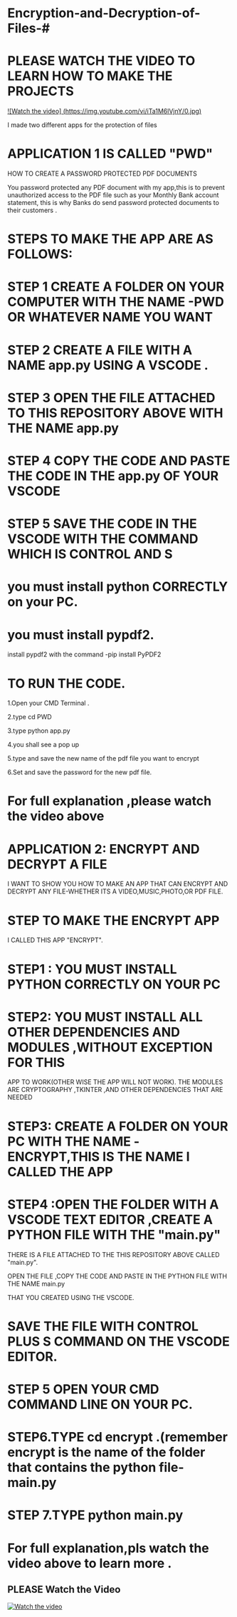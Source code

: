 # Encryption-and-Decryption-of-Files-#

# PLEASE WATCH THE VIDEO TO LEARN HOW TO MAKE THE PROJECTS 

[![Watch the video] (https://img.youtube.com/vi/iTa1M6lVjnY/0.jpg)](https://www.youtube.com/watch?v=iTa1M6lVjnY)



I made two different apps for the protection of files
# APPLICATION 1 IS CALLED "PWD" 
HOW TO CREATE A PASSWORD PROTECTED PDF DOCUMENTS

You password protected any PDF document with my app,this is to prevent unauthorized access to the 
PDF file such as your Monthly Bank account statement, 
this is why Banks do send password protected documents to their customers .

# STEPS TO MAKE THE APP ARE AS FOLLOWS:

# STEP 1 CREATE A FOLDER ON YOUR COMPUTER WITH THE NAME -PWD OR WHATEVER NAME YOU WANT

# STEP 2 CREATE A FILE WITH A NAME app.py USING A VSCODE .

# STEP 3 OPEN THE FILE ATTACHED TO THIS REPOSITORY ABOVE WITH THE NAME app.py 

# STEP 4 COPY THE CODE   AND PASTE THE CODE IN THE app.py OF YOUR VSCODE 

# STEP 5 SAVE THE CODE IN THE VSCODE WITH THE COMMAND WHICH IS CONTROL AND S 

# you must install python CORRECTLY on your PC.

# you must install pypdf2.

install pypdf2 with the command -pip install PyPDF2

# TO RUN THE CODE.

1.Open your CMD Terminal .

2.type cd PWD

3.type python app.py

4.you shall see a pop up

5.type and save the new name of the pdf file you want to encrypt

6.Set and save the password for the new pdf file.

# For full explanation ,please watch the video above 



# APPLICATION 2:  ENCRYPT AND DECRYPT A FILE

I WANT TO SHOW YOU HOW TO MAKE AN APP THAT CAN ENCRYPT AND DECRYPT ANY FILE-WHETHER ITS A VIDEO,MUSIC,PHOTO,OR PDF FILE.

# STEP TO MAKE THE ENCRYPT APP

I CALLED THIS APP "ENCRYPT".

# STEP1 : YOU MUST INSTALL PYTHON CORRECTLY ON YOUR PC

# STEP2: YOU MUST INSTALL ALL OTHER DEPENDENCIES AND MODULES ,WITHOUT EXCEPTION FOR THIS 
APP TO WORK(OTHER WISE THE APP WILL NOT WORK).
THE MODULES ARE CRYPTOGRAPHY ,TKINTER ,AND OTHER DEPENDENCIES THAT ARE NEEDED

# STEP3: CREATE A FOLDER ON YOUR PC WITH THE NAME -ENCRYPT,THIS IS THE NAME I CALLED THE APP

# STEP4 :OPEN THE FOLDER WITH A VSCODE TEXT EDITOR ,CREATE A PYTHON FILE WITH THE "main.py" 
THERE IS A FILE ATTACHED TO THE THIS REPOSITORY ABOVE CALLED "main.py".

OPEN THE FILE ,COPY THE CODE AND PASTE IN THE PYTHON FILE WITH THE NAME main.py 

THAT YOU CREATED USING THE VSCODE.

# SAVE THE FILE WITH CONTROL PLUS S COMMAND ON THE VSCODE EDITOR.

# STEP 5 OPEN YOUR CMD COMMAND LINE ON YOUR PC.

# STEP6.TYPE cd encrypt .(remember encrypt is the name of the folder that contains the python file-main.py

# STEP 7.TYPE python main.py

# For full explanation,pls watch the video above  to learn more .


## PLEASE Watch the Video

[![Watch the video](https://img.youtube.com/vi/VIDEO_ID/0.jpg)](https://www.youtube.com/watch?v=iTa1M6lVjnY)





